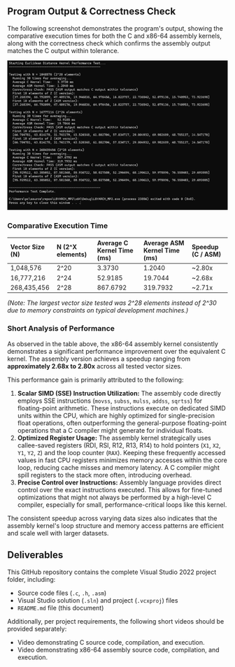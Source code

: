 ## Program Output & Correctness Check

The following screenshot demonstrates the program's output, showing the comparative execution times for both the C and x86-64 assembly kernels, along with the correctness check which confirms the assembly output matches the C output within tolerance.

![Program Output Screenshot](output_image.jpg)

### Comparative Execution Time

| Vector Size (N) | N (2^X elements) | Average C Kernel Time (ms) | Average ASM Kernel Time (ms) | Speedup (C / ASM) |
| :-------------- | :--------------- | :------------------------- | :--------------------------- | :---------------- |
| 1,048,576       | 2^20             | 3.3730                     | 1.2040                       | ~2.80x            |
| 16,777,216      | 2^24             | 52.9185                    | 19.7044                      | ~2.68x            |
| 268,435,456     | 2^28             | 867.6792                   | 319.7932                     | ~2.71x            |

*(Note: The largest vector size tested was 2^28 elements instead of 2^30 due to memory constraints on typical development machines.)*

### Short Analysis of Performance

As observed in the table above, the x86-64 assembly kernel consistently demonstrates a significant performance improvement over the equivalent C kernel. The assembly version achieves a speedup ranging from **approximately 2.68x to 2.80x** across all tested vector sizes.

This performance gain is primarily attributed to the following:

1.  **Scalar SIMD (SSE) Instruction Utilization:** The assembly code directly employs SSE instructions (`movss`, `subss`, `mulss`, `addss`, `sqrtss`) for floating-point arithmetic. These instructions execute on dedicated SIMD units within the CPU, which are highly optimized for single-precision float operations, often outperforming the general-purpose floating-point operations that a C compiler might generate for individual floats.
2.  **Optimized Register Usage:** The assembly kernel strategically uses callee-saved registers (RDI, RSI, R12, R13, R14) to hold pointers (`X1`, `X2`, `Y1`, `Y2`, `Z`) and the loop counter (`RAX`). Keeping these frequently accessed values in fast CPU registers minimizes memory accesses within the core loop, reducing cache misses and memory latency. A C compiler might spill registers to the stack more often, introducing overhead.
3.  **Precise Control over Instructions:** Assembly language provides direct control over the exact instructions executed. This allows for fine-tuned optimizations that might not always be performed by a high-level C compiler, especially for small, performance-critical loops like this kernel.

The consistent speedup across varying data sizes also indicates that the assembly kernel's loop structure and memory access patterns are efficient and scale well with larger datasets.

## Deliverables

This GitHub repository contains the complete Visual Studio 2022 project folder, including:

*   Source code files (`.c`, `.h`, `.asm`)
*   Visual Studio solution (`.sln`) and project (`.vcxproj`) files
*   `README.md` file (this document)

Additionally, per project requirements, the following short videos should be provided separately:

*   Video demonstrating C source code, compilation, and execution.
*   Video demonstrating x86-64 assembly source code, compilation, and execution.